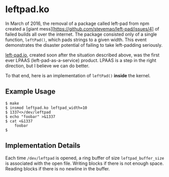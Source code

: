 leftpad.ko
==========

In March of 2016, the removal of a package called left-pad from npm created a [giant mess][https://github.com/stevemao/left-pad/issues/4] of failed builds all over the internet.
The package consisted only of a single function, `leftPad()`, which pads strings to a given width.
This event demonstrates the disaster potential of failing to take left-padding seriously.

[left-pad.io](left-pad.io), created soon after the situation described above, was the first ever LPAAS (left-pad-as-a-service) product.
LPAAS is a step in the right direction, but I believe we can do better.

To that end, here is an implementation of `leftPad()` **inside** the kernel.

## Example Usage

```
$ make
$ insmod leftpad.ko leftpad_width=10
$ 1337<>/dev/leftpad
$ echo "foobar" >&1337
$ cat <&1337
    foobar
$
```

## Implementation Details

Each time `/dev/leftpad` is opened, a ring buffer of size `leftpad_buffer_size` is associated with the open file.
Writing blocks if there is not enough space.
Reading blocks if there is no newline in the buffer.
